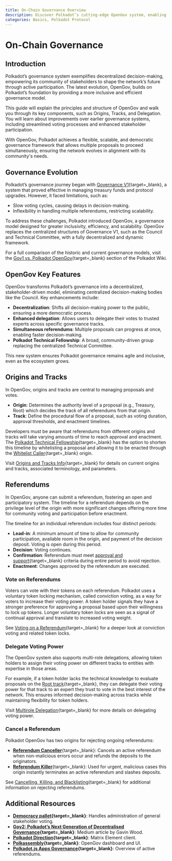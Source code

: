 ```yaml
---
title: On-Chain Governance Overview
description: Discover Polkadot’s cutting-edge OpenGov system, enabling transparent, decentralized decision-making through direct democracy and flexible governance tracks.
categories: Basics, Polkadot Protocol
---
```


# On-Chain Governance 

## Introduction

Polkadot’s governance system exemplifies decentralized decision-making, empowering its community of stakeholders to shape the network’s future through active participation. The latest evolution, OpenGov, builds on Polkadot’s foundation by providing a more inclusive and efficient governance model.

This guide will explain the principles and structure of OpenGov and walk you through its key components, such as Origins, Tracks, and Delegation. You will learn about improvements over earlier governance systems, including streamlined voting processes and enhanced stakeholder participation.

With OpenGov, Polkadot achieves a flexible, scalable, and democratic governance framework that allows multiple proposals to proceed simultaneously, ensuring the network evolves in alignment with its community's needs.

## Governance Evolution

Polkadot’s governance journey began with [Governance V1](https://wiki.polkadot.com/learn/learn-polkadot-opengov/#governance-summary){target=\_blank}, a system that proved effective in managing treasury funds and protocol upgrades. However, it faced limitations, such as:

- Slow voting cycles, causing delays in decision-making.
- Inflexibility in handling multiple referendums, restricting scalability.

To address these challenges, Polkadot introduced OpenGov, a governance model designed for greater inclusivity, efficiency, and scalability. OpenGov replaces the centralized structures of Governance V1, such as the Council and Technical Committee, with a fully decentralized and dynamic framework.

For a full comparison of the historic and current governance models, visit the [Gov1 vs. Polkadot OpenGov](https://wiki.polkadot.com/learn/learn-polkadot-opengov/#gov1-vs-polkadot-opengov){target=\_blank} section of the Polkadot Wiki.

## OpenGov Key Features

OpenGov transforms Polkadot’s governance into a decentralized, stakeholder-driven model, eliminating centralized decision-making bodies like the Council. Key enhancements include:

- **Decentralization**: Shifts all decision-making power to the public, ensuring a more democratic process.
- **Enhanced delegation**: Allows users to delegate their votes to trusted experts across specific governance tracks.
- **Simultaneous referendums**: Multiple proposals can progress at once, enabling faster decision-making.
- **Polkadot Technical Fellowship**: A broad, community-driven group replacing the centralized Technical Committee.

This new system ensures Polkadot governance remains agile and inclusive, even as the ecosystem grows.

## Origins and Tracks

In OpenGov, origins and tracks are central to managing proposals and votes.

- **Origin**: Determines the authority level of a proposal (e.g., Treasury, Root) which decides the track of all referendums from that origin.
- **Track**: Define the procedural flow of a proposal, such as voting duration, approval thresholds, and enactment timelines.

Developers must be aware that referendums from different origins and tracks will take varying amounts of time to reach approval and enactment. The [Polkadot Technical Fellowship](https://wiki.polkadot.com/learn/learn-polkadot-technical-fellowship/){target=\_blank} has the option to shorten this timeline by whitelisting a proposal and allowing it to be enacted through the [Whitelist Caller](https://wiki.polkadot.com/learn/learn-polkadot-opengov-origins/#whitelisted-caller){target=\_blank} origin.

Visit [Origins and Tracks Info](https://wiki.polkadot.com/learn/learn-polkadot-opengov/#origins-and-tracks){target=\_blank} for details on current origins and tracks, associated terminology, and parameters.

## Referendums

In OpenGov, anyone can submit a referendum, fostering an open and participatory system. The timeline for a referendum depends on the privilege level of the origin with more significant changes offering more time for community voting and participation before enactment. 

The timeline for an individual referendum includes four distinct periods:

- **Lead-in**: A minimum amount of time to allow for community participation, available room in the origin, and payment of the decision deposit. Voting is open during this period.
- **Decision**: Voting continues.
- **Confirmation**: Referendum must meet [approval and support](https://wiki.polkadot.com/learn/learn-polkadot-opengov/#approval-and-support){target=\_blank} criteria during entire period to avoid rejection.
- **Enactment**: Changes approved by the referendum are executed.

### Vote on Referendums

Voters can vote with their tokens on each referendum. Polkadot uses a voluntary token locking mechanism, called conviction voting, as a way for voters to increase their voting power. A token holder signals they have a stronger preference for approving a proposal based upon their willingness to lock up tokens. Longer voluntary token locks are seen as a signal of continual approval and translate to increased voting weight.

See [Voting on a Referendum](https://wiki.polkadot.com/learn/learn-polkadot-opengov/#voting-on-a-referendum){target=\_blank} for a deeper look at conviction voting and related token locks.

### Delegate Voting Power

The OpenGov system also supports multi-role delegations, allowing token holders to assign their voting power on different tracks to entities with expertise in those areas. 

For example, if a token holder lacks the technical knowledge to evaluate proposals on the [Root track](https://wiki.polkadot.com/learn/learn-polkadot-opengov-origins/#root){target=\_blank}, they can delegate their voting power for that track to an expert they trust to vote in the best interest of the network. This ensures informed decision-making across tracks while maintaining flexibility for token holders.

Visit [Multirole Delegation](https://wiki.polkadot.com/learn/learn-polkadot-opengov/#multirole-delegation){target=\_blank} for more details on delegating voting power.

### Cancel a Referendum

Polkadot OpenGov has two origins for rejecting ongoing referendums: 

- [**Referendum Canceller**](https://wiki.polkadot.com/learn/learn-polkadot-opengov-origins/#referendum-canceller){target=\_blank}: Cancels an active referendum when non-malicious errors occur and refunds the deposits to the originators.
- [**Referendum Killer**](https://wiki.polkadot.com/learn/learn-polkadot-opengov-origins/#referendum-killer){target=\_blank}: Used for urgent, malicious cases this origin instantly terminates an active referendum and slashes deposits.

See [Cancelling, Killing, and Blacklisting](https://wiki.polkadot.com/learn/learn-polkadot-opengov/#cancelling-killing--blacklisting){target=\_blank} for additional information on rejecting referendums.

## Additional Resources

- **[Democracy pallet](https://github.com/paritytech/polkadot-sdk/tree/{{dependencies.repositories.polkadot_sdk.version}}/substrate/frame/democracy/src){target=\_blank}**: Handles administration of general stakeholder voting.
- **[Gov2: Polkadot’s Next Generation of Decentralised Governance](https://medium.com/polkadot-network/gov2-polkadots-next-generation-of-decentralised-governance-4d9ef657d11b){target=\_blank}**: Medium article by Gavin Wood.
- **[Polkadot Direction](https://matrix.to/#/#Polkadot-Direction:parity.io){target=\_blank}**: Matrix Element client.
- **[Polkassembly](https://polkadot.polkassembly.io/){target=\_blank}**: OpenGov dashboard and UI.
- **[Polkadot.js Apps Governance](https://polkadot.js.org/apps/#/referenda){target=\_blank}**: Overview of active referendums.
